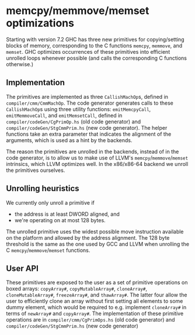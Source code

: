 # memcpy/memmove/memset optimizations


Starting with version 7.2 GHC has three new primitives for copying/setting blocks of memory, corresponding to the C functions `memcpy`, `memmove`, and `memset`. GHC optimizes occurrences of these primitives into efficient unrolled loops whenever possible (and calls the corresponding C functions otherwise.)

## Implementation


The primitives are implemented as three `CallishMachOp`s, defined in `compiler/cmm/CmmMachOp`. The code generator generates calls to these `CallishMachOp`s using three utility functions: `emitMemcpyCall`, `emitMemmoveCall`, and `emitMemsetCall`, defined in `compiler/codeGen/CgPrimOp.hs` (old code generator) and `compiler/codeGen/StgCmmPrim.hs` (new code generator). The helper functions take an extra parameter that indicates the alignment of the arguments, which is used as a hint by the backends.


The reason the primitives are unrolled in the backends, instead of in the code generator, is to allow us to make use of LLVM's `memcpy`/`memmove`/`memset` intrinsics, which LLVM  optimizes well. In the x86/x86-64 backend we unroll the primitives ourselves.

## Unrolling heuristics


We currently only unroll a primitive if

- the address is at least DWORD aligned, and
- we're operating on at most 128 bytes.


The unrolled primitive uses the widest possible move instruction available on the platform and allowed by the address alignment. The 128 byte threshold is the same as the one used by GCC and LLVM when unrolling the C `memcpy`/`memmove`/`memset` functions.

## User API


These primitives are exposed to the user as a set of primitive operations on boxed arrays: `copyArray#`, `copyMutableArray#`, `cloneArray#`, `cloneMutableArray#`, `freezeArray#`, and `thawArray#`. The latter four allow the user to efficiently clone an array without first setting all elements to some dummy element, which would be required to e.g. implement `cloneArray#` in terms of `newArray#` and `copyArray#`. The implementation of these primitive operations are in `compiler/cmm/CgPrimOps.hs` (old code generator) and `compiler/codeGen/StgCmmPrim.hs` (new code generator)
